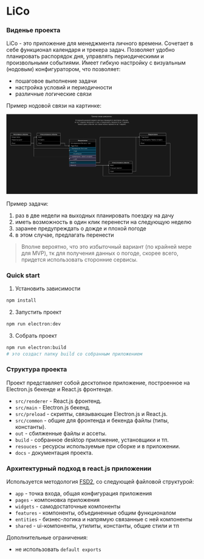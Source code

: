 # LiCo
### Виденье проекта
LiCo - это приложение для менеджмента личного времени. 
Сочетает в себе функционал календаря и трекера задач.
Позволяет удобно планировать распорядок дня, 
    управлять периодическими и произвольными событиями.
Имеет гибкую настройку с визуальным (нодовым) конфигуратором, что позволяет:
  - пошаговое выполнение задачи
  - настройка условий и периодичности
  - различные логические связи

Пример нодовой связи на картинке:

![Пример нодовой связи](./ExampleGraph.ru.png)


Пример задачи:
  1. раз в две недели на выходных планировать поездку на дачу
  2. иметь возможность в один клик перенести на следующую неделю
  3. заранее предупреждать о дожде и плохой погоде
  4. в этом случае, предлагать перенести

> Вполне вероятно, что это избыточный вариант (по крайней мере для MVP),
> тк для получения данных о погоде, скорее всего, придется использовать сторонние сервисы.

### Quick start
1. Установить зависимости

```bash
npm install
```

2. Запустить проект

```bash
npm run electron:dev
```

3. Собрать проект

```bash
npm run electron:build
# это создаст папку build со собранным приложением
```

### Структура проекта
Проект представляет собой десктопное приложение,
   построенное на Electron.js бекенде и React.js фронтенде.
- `src/renderer` - React.js фронтенд.
- `src/main` - Electron.js бекенд.
- `src/preload` - скрипты, связывающие Electron.js и React.js.
- `src/common` - общие для фронтенда и бекенда файлы (типы, константы).
- `out` - сбилженные файлы и ассеты.
- `build` - собранное desktop приложение, установщики и тп.
- `resouces` - ресурсы используемые при сборке и в приложении.
- `docs` - документация проекта.

### Архитектурный подход в react.js приложении
Используется методология [FSD2](https://feature-sliced.design/ru/),
    со следующей файловой структурой:

  - `app` - точка входа, общая конфигурация приложения
  - `pages` - компоновка приложения
  - `widgets` - самодостаточные компоненты
  - `features` - компоненты, объединенные общим функционалом
  - `entities` - бизнес-логика и напрямую связанные с ней компоненты
  - `shared` - ui-компоненты, утилиты, константы, общие стили и тп

Дополнительные ограничения:
  - не использовать `default exports`
